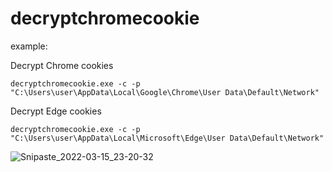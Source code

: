 # decryptchromecookie
example:

Decrypt Chrome cookies
```
decryptchromecookie.exe -c -p "C:\Users\user\AppData\Local\Google\Chrome\User Data\Default\Network"
```


Decrypt Edge cookies
```
decryptchromecookie.exe -c -p "C:\Users\user\AppData\Local\Microsoft\Edge\User Data\Default\Network"
```

![Snipaste_2022-03-15_23-20-32](https://user-images.githubusercontent.com/88264212/158412087-3671cce6-8176-4f64-a68f-a5c0ad824ea9.png)
